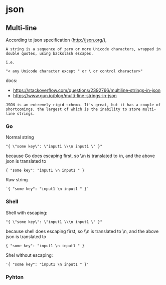 # json

## Multi-line


According to json specification (http://json.org/), 
```
A string is a sequence of zero or more Unicode characters, wrapped in double quotes, using backslash escapes.

i.e.

"< any Unicode character except " or \ or control character>"
```

docs:
  * https://stackoverflow.com/questions/2392766/multiline-strings-in-json
  * https://www.gun.io/blog/multi-line-strings-in-json
  ```
  JSON is an extremely rigid schema. It's great, but it has a couple of shortcomings, the largest of which is the inability to store multi-line strings. 
  ```

### Go
Normal string
```
"{ \"some key\": \"input1 \\\n input1 \" }"
```
because Go does escaping first, so \\\n is translated to \n, and the above json is translated to 
```
{ "some key": "input1 \n input1 " }
```

Raw string
```
`{ "some key": "input1 \n input1 " }`
```

### Shell
Shell with escaping:
```
"{ \"some key\": \"input1 \\\n input1 \" }"
```
because shell does escaping first, so \\\n is translated to \n, and the above json is translated to 
```
{ "some key": "input1 \n input1 " }
```

Shel without escaping:
```
'{ "some key": "input1 \n input1 " }'
```

### Pyhton

